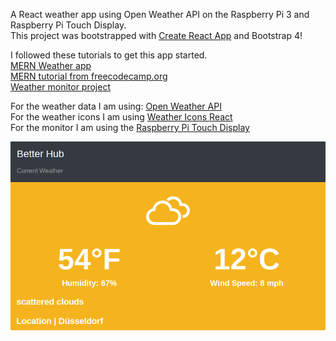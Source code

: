 A React weather app using Open Weather API on the Raspberry Pi 3 and Raspberry Pi Touch Display. <br />
This project was bootstrapped with [Create React App](https://github.com/facebook/create-react-app) and Bootstrap 4!

I followed these tutorials to get this app started.<br />
[MERN Weather app](https://medium.com/@maison.moa/create-a-simple-weather-app-using-node-js-express-and-react-54105094647a)<br />
[MERN tutorial from freecodecamp.org](https://medium.com/@beaucarnes/learn-the-mern-stack-by-building-an-exercise-tracker-mern-tutorial-59c13c1237a1)<br />
[Weather monitor project](https://medium.com/@danielmconrad/diy-minimalist-weather-monitor-built-in-reactjs-and-raspberrypi-ea36f9a3985a)<br />


For the weather data I am using: [Open Weather API](https://openweathermap.org/api)<br />
For the weather icons I am using [Weather Icons React](https://najens.github.io/weather-icons-react/)<br />
For the monitor I am using the [Raspberry Pi Touch Display](https://www.raspberrypi.org/products/raspberry-pi-touch-display/)<br />

![Screenshot](https://github.com/jbettenh/weatherpi/blob/master/betterhub_weather_screenshot.png)
